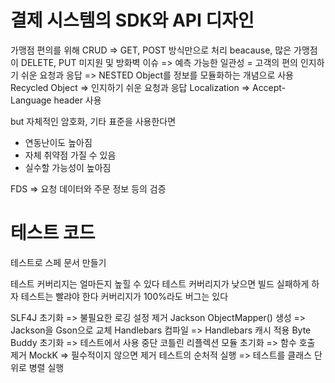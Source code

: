 # 결제 시스템의 SDK와 API 디자인
  
  가맹점 편의를 위해 CRUD => GET, POST 방식만으로 처리 
  beacause, 많은 가맹점이 DELETE, PUT 미지원 및 방화벽 이슈 
  => 예측 가능한 일관성 = 고객의 편의 
  인지하기 쉬운 요청과 응답 => NESTED Object를 정보를 모듈화하는 개념으로 사용
  Recycled Object => 인지하기 쉬운 요청과 응답
  Localization => Accept-Language header 사용
  
  but 자체적인 암호화, 기타 표준을 사용한다면
  - 연동난이도 높아짐
  - 자체 취약점 가질 수 있음
  - 실수할 가능성이 높아짐
  
  FDS => 요청 데이터와 주문 정보 등의 검증
  
# 테스트 코드
  
  테스트로 스페 문서 만들기 
 
  테스트 커버리지는 얼마든지 높힐 수 있다
  테스트 커버리지가 낮으면 빌드 실패하게 하자
  테스트는 빨랴야 한다
  커버리지가 100%라도 버그는 있다
  
  
  SLF4J 초기화 => 불필요한 로깅 설정 제거
  Jackson ObjectMapper() 생성 => Jackson을 Gson으로 교체
  Handlebars 컴파일 => Handlebars 캐시 적용
  Byte Buddy 초기화 => 테스트에서 사용 중단
  코틀린 리플렉션 모듈 초기화 => 함수 호출 제거
  MockK => 필수적이지 않으면 제거
  테스트의 순처적 실행 => 테스트를 클래스 단위로 병렬 실행
  
  
